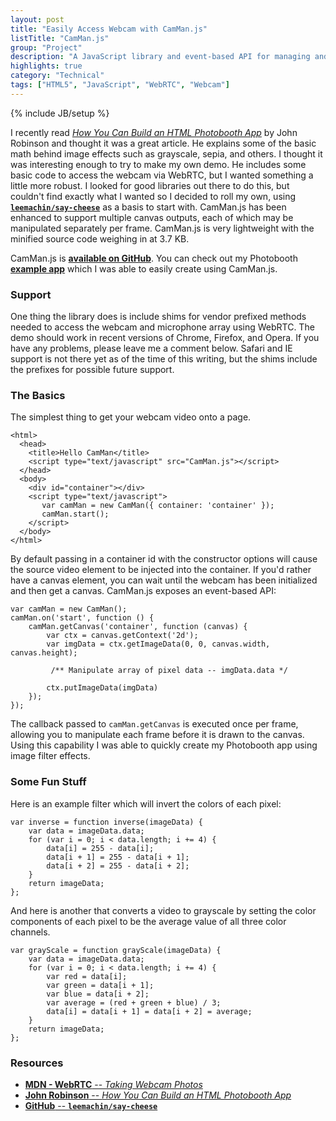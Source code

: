 ```yaml
---
layout: post
title: "Easily Access Webcam with CamMan.js"
listTitle: "CamMan.js"
group: "Project"
description: "A JavaScript library and event-based API for managing and accessing the webcam and microphone using WebRTC."
highlights: true
category: "Technical"
tags: ["HTML5", "JavaScript", "WebRTC", "Webcam"]
---
```

{% include JB/setup %}

I recently read [*How You Can Build an HTML Photobooth App*][robinson] by
John Robinson and thought it was a great article. He explains some of the basic
math behind image effects such as grayscale, sepia, and others. I thought it
was interesting enough to try to make my own demo. He includes some basic code
to access the webcam via WebRTC, but I wanted something a little more robust.
I looked for good libraries out there to do this, but couldn't find exactly
what I wanted so I decided to roll my own, using 
[**`leemachin/say-cheese`**][leemachin] as a basis to start with. CamMan.js 
has been enhanced to support multiple canvas outputs, each of which may be
manipulated separately per frame. CamMan.js is very lightweight with the
minified source code weighing in at 3.7 KB.

CamMan.js is [**available on GitHub**][repo]. You can check out my Photobooth
[**example app**][demo] which I was able to easily create using CamMan.js.

### Support

One thing the library does is include shims for vendor prefixed methods needed
to access the webcam and microphone array using WebRTC. The demo should work in
recent versions of Chrome, Firefox, and Opera. If you have any problems, please
leave me a comment below. Safari and IE support is not there yet as of the time
of this writing, but the shims include the prefixes for possible future support.

### The Basics

The simplest thing to get your webcam video onto a page.

```
<html>
  <head>
    <title>Hello CamMan</title>
    <script type="text/javascript" src="CamMan.js"></script>
  </head>
  <body>
    <div id="container"></div>
    <script type="text/javascript">
       var camMan = new CamMan({ container: 'container' });
       camMan.start();
    </script>
  </body>
</html>
```

By default passing in a container id with the constructor options will cause
the source video element to be injected into the container. If you'd rather
have a canvas element, you can wait until the webcam has been initialized and
then get a canvas. CamMan.js exposes an event-based API:

<pre><code class="javascript">var camMan = new CamMan();
camMan.on('start', function () {
	camMan.getCanvas('container', function (canvas) {
        var ctx = canvas.getContext('2d');
        var imgData = ctx.getImageData(0, 0, canvas.width, canvas.height);

		 /** Manipulate array of pixel data -- imgData.data */

        ctx.putImageData(imgData)
    });
});
</code></pre>

The callback passed to `camMan.getCanvas` is executed once per frame, allowing
you to manipulate each frame before it is drawn to the canvas. Using this
capability I was able to quickly create my Photobooth app using image filter
effects.

### Some Fun Stuff

Here is an example filter which will invert the colors of each pixel:

<pre><code class="javascript">var inverse = function inverse(imageData) {
    var data = imageData.data;
    for (var i = 0; i < data.length; i += 4) {
		data[i] = 255 - data[i];
		data[i + 1] = 255 - data[i + 1];
		data[i + 2] = 255 - data[i + 2];
    }
    return imageData;
};
</code></pre>

And here is another that converts a video to grayscale by setting the color
components of each pixel to be the average value of all three color channels.

<pre><code class="javascript">var grayScale = function grayScale(imageData) {
	var data = imageData.data;
	for (var i = 0; i < data.length; i += 4) {
		var red = data[i];
		var green = data[i + 1];
		var blue = data[i + 2];
		var average = (red + green + blue) / 3;
		data[i] = data[i + 1] = data[i + 2] = average;
	}
	return imageData;
};
</code></pre>

### Resources

 - [**MDN - WebRTC** -- *Taking Webcam Photos*][mdn]
 - [**John Robinson** -- *How You Can Build an HTML Photobooth App*][robinson]
 - [**GitHub** -- **`leemachin/say-cheese`**][leemachin]


[robinson]: http://www.storminthecastle.com/2013/05/07/how-you-can-build-an-html5-photobooth-app/
[leemachin]: https://github.com/leemachin/say-cheese
[repo]: https://github.com/CoryG89/CamMan.js
[demo]: http://coryg89.github.io/CamMan.js/example
[mdn]: https://developer.mozilla.org/en-US/docs/WebRTC/Taking_webcam_photos